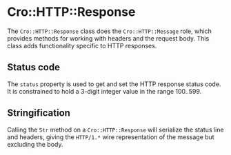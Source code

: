 # Cro::HTTP::Response

The `Cro::HTTP::Response` class does the `Cro::HTTP::Message` role, which
provides methods for working with headers and the request body. This class
adds functionality specific to HTTP responses.

## Status code

The `status` property is used to get and set the HTTP response status code.
It is constrained to hold a 3-digit integer value in the range 100..599.

## Stringification

Calling the `Str` method on a `Cro::HTTP::Response` will serialize the status
line and headers, giving the `HTTP/1.*` wire representation of the message
but excluding the body.
